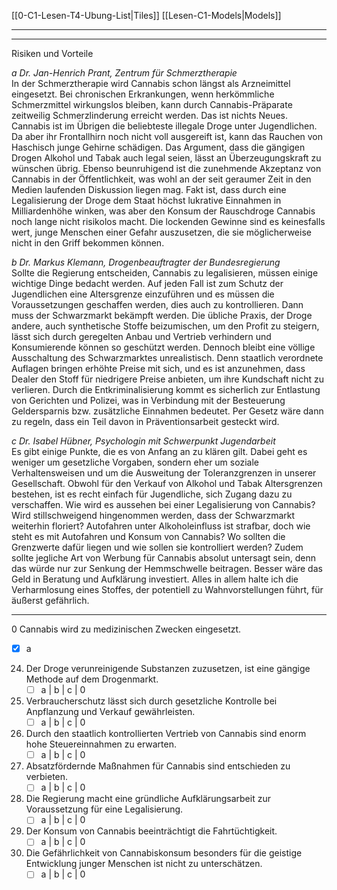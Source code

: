 [[0-C1-Lesen-T4-Ubung-List|Tiles]]
[[Lesen-C1-Models|Models]]

---
---

Risiken und Vorteile

*a Dr. Jan-Henrich Prant, Zentrum für Schmerztherapie*  
In der Schmerztherapie wird Cannabis schon längst als Arzneimittel eingesetzt. Bei chronischen Erkrankungen, wenn herkömmliche Schmerzmittel wirkungslos bleiben, kann durch Cannabis-Präparate zeitweilig Schmerzlinderung erreicht werden. Das ist nichts Neues. Cannabis ist im Übrigen die beliebteste illegale Droge unter Jugendlichen. Da aber ihr Frontallhirn noch nicht voll ausgereift ist, kann das Rauchen von Haschisch junge Gehirne schädigen. Das Argument, dass die gängigen Drogen Alkohol und Tabak auch legal seien, lässt an Überzeugungskraft zu wünschen übrig. Ebenso beunruhigend ist die zunehmende Akzeptanz von Cannabis in der Öffentlichkeit, was wohl an der seit geraumer Zeit in den Medien laufenden Diskussion liegen mag. Fakt ist, dass durch eine Legalisierung der Droge dem Staat höchst lukrative Einnahmen in Milliardenhöhe winken, was aber den Konsum der Rauschdroge Cannabis noch lange nicht risikolos macht. Die lockenden Gewinne sind es keinesfalls wert, junge Menschen einer Gefahr auszusetzen, die sie möglicherweise nicht in den Griff bekommen können.  

*b Dr. Markus Klemann, Drogenbeauftragter der Bundesregierung*  
Sollte die Regierung entscheiden, Cannabis zu legalisieren, müssen einige wichtige Dinge bedacht werden. Auf jeden Fall ist zum Schutz der Jugendlichen eine Altersgrenze einzuführen und es müssen die Voraussetzungen geschaffen werden, dies auch zu kontrollieren. Dann muss der Schwarzmarkt bekämpft werden. Die übliche Praxis, der Droge andere, auch synthetische Stoffe beizumischen, um den Profit zu steigern, lässt sich durch geregelten Anbau und Vertrieb verhindern und Konsumierende können so geschützt werden. Dennoch bleibt eine völlige Ausschaltung des Schwarzmarktes unrealistisch. Denn staatlich verordnete Auflagen bringen erhöhte Preise mit sich, und es ist anzunehmen, dass Dealer den Stoff für niedrigere Preise anbieten, um ihre Kundschaft nicht zu verlieren. Durch die Entkriminalisierung kommt es sicherlich zur Entlastung von Gerichten und Polizei, was in Verbindung mit der Besteuerung Geldersparnis bzw. zusätzliche Einnahmen bedeutet. Per Gesetz wäre dann zu regeln, dass ein Teil davon in Präventionsarbeit gesteckt wird.  

*c Dr. Isabel Hübner, Psychologin mit Schwerpunkt Jugendarbeit*  
Es gibt einige Punkte, die es von Anfang an zu klären gilt. Dabei geht es weniger um gesetzliche Vorgaben, sondern eher um soziale Verhaltensweisen und um die Ausweitung der Toleranzgrenzen in unserer Gesellschaft. Obwohl für den Verkauf von Alkohol und Tabak Altersgrenzen bestehen, ist es recht einfach für Jugendliche, sich Zugang dazu zu verschaffen. Wie wird es aussehen bei einer Legalisierung von Cannabis? Wird stillschweigend hingenommen werden, dass der Schwarzmarkt weiterhin floriert? Autofahren unter Alkoholeinfluss ist strafbar, doch wie steht es mit Autofahren und Konsum von Cannabis? Wo sollten die Grenzwerte dafür liegen und wie sollen sie kontrolliert werden? Zudem sollte jegliche Art von Werbung für Cannabis absolut untersagt sein, denn das würde nur zur Senkung der Hemmschwelle beitragen. Besser wäre das Geld in Beratung und Aufklärung investiert. Alles in allem halte ich die Verharmlosung eines Stoffes, der potentiell zu Wahnvorstellungen führt, für äußerst gefährlich.  

---

0 Cannabis wird zu medizinischen Zwecken eingesetzt.  
- [x] a  

24. Der Droge verunreinigende Substanzen zuzusetzen, ist eine gängige Methode auf dem Drogenmarkt.  
    - [ ] a  |  b  |  c  |  0  

25. Verbraucherschutz lässt sich durch gesetzliche Kontrolle bei Anpflanzung und Verkauf gewährleisten.  
    - [ ] a  |  b  |  c  |  0  

26. Durch den staatlich kontrollierten Vertrieb von Cannabis sind enorm hohe Steuereinnahmen zu erwarten.  
    - [ ] a  |  b  |  c  |  0  

27. Absatzfördernde Maßnahmen für Cannabis sind entschieden zu verbieten.  
    - [ ] a  |  b  |  c  |  0  

28. Die Regierung macht eine gründliche Aufklärungsarbeit zur Voraussetzung für eine Legalisierung.  
    - [ ] a  |  b  |  c  |  0  

29. Der Konsum von Cannabis beeinträchtigt die Fahrtüchtigkeit.  
    - [ ] a  |  b  |  c  |  0  

30. Die Gefährlichkeit von Cannabiskonsum besonders für die geistige Entwicklung junger Menschen ist nicht zu unterschätzen.  
    - [ ] a  |  b  |  c  |  0  